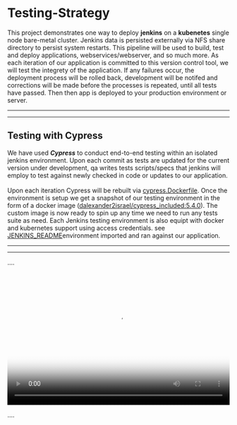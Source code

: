 # Testing-Strategy

This project demonstrates one way to deploy **jenkins** on a **kubenetes** single node bare-metal cluster. Jenkins data is persisted externally via NFS share directory to persist system restarts. This pipeline will be used to build, test and deploy applications, webservices/webserver, and so much more. As each iteration of our application is committed to this version control tool, we will test the integrety of the application. If any failures occur, the deployment process will be rolled back, development will be notifed and corrections will be made before the processes is repeated, until all tests have passed. Then then app is deployed to your production environment or server.

---
---
## Testing with Cypress
We have used ***Cypress*** to conduct end-to-end testing within an isolated jenkins environment. Upon each commit as tests are updated for the current version under development, qa writes tests scripts/specs that jenkins will employ to test against newly checked in code or updates to our application.  
<br/>
Upon each iteration Cypress will be rebuilt via [cypress.Dockerfile](./cypress.Dockerfile).  Once the environment is setup we get a snapshot of our testing environment in the form of a docker image ([dalexander2israel/cypress_included:5.4.0](./cypress.Dockerfile)). The custom image is now ready to spin up any time we need to run any tests suite as need.  Each Jenkins testing environment is also equipt with docker and kubernetes support using access credentials.  see [JENKINS_README](kubernetes\jenkins\JENKINS_READ.md)environment  imported and ran against our application. 

---
---

.... <!-- post content -->

<div class="video_container">
  <video controls="controls" allowfullscreen="true" poster="./media/@jenkins-deployment-664dfb6f79-zbgnf__var_jenkins_home_workspace_cypress_build 2020-11-04 21-01-27.mp4"
    style="width:100%; height:300px;">
    <source src="./media/@jenkins-deployment-664dfb6f79-zbgnf__var_jenkins_home_workspace_cypress_build 2020-11-04 21-01-27.mp4" type="video/mp4">
  </video> 
</div>

.... <!-- post content -->